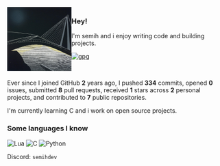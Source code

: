 <img align="left" src="https://raw.githubusercontent.com/saveside/saveside/master/isave-small.png">

### Hey!

I'm semih and i enjoy writing code and building projects.

[![gpg](https://img.shields.io/badge/pgp-D7E6F549DF489AB8-131b1e?style=flat&labelColor=2d3e48&color=131b1e)](https://github.com/sesocell.gpg)

<br>

Ever since I joined GitHub **2** years ago, I pushed **334** commits, opened **0** issues, submitted **8** pull requests, received **1** stars across **2** personal projects, and contributed to **7** public repositories.

I'm currently learning C and i work on open source projects.

### Some languages I know
![Lua](https://img.shields.io/badge/lua-%232C2D72.svg?style=for-the-badge&logo=lua&logoColor=white) ![C](https://img.shields.io/badge/c-%2300599C.svg?style=for-the-badge&logo=c&logoColor=white) ![Python](https://img.shields.io/badge/Python-%23121011.svg?style=for-the-badge&logo=python&logoColor=white)

Discord: `semihdev`
